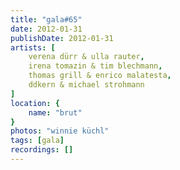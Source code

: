```yaml
---
title: "gala#65"
date: 2012-01-31
publishDate: 2012-01-31
artists: [
    verena dürr & ulla rauter,
    irena tomazin & tim blechmann,
    thomas grill & enrico malatesta,
    ddkern & michael strohmann
]
location: {
    name: "brut"
}
photos: "winnie küchl"
tags: [gala]
recordings: []
---
```

